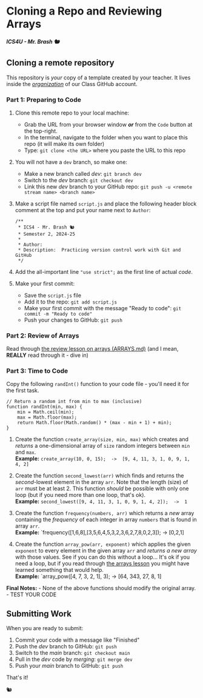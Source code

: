 # Cloning a Repo and Reviewing Arrays

##### ICS4U - Mr. Brash 🐿️

## Cloning a remote repository

This repository is _your_ copy of a template created by your teacher. It lives inside the [_organization_](https://github.com/MTH-ICS4U-2425) of our Class GitHub account.

### Part 1: Preparing to Code

1. Clone this remote repo to your local machine: 
    - Grab the URL from your browser window _**or**_ from the `Code` button at the top-right.
    - In the terminal, navigate to the folder when you want to place this repo (it will make its own folder)
    - Type:  `git clone <the URL>`  where you paste the URL to this repo

2. You will not have a `dev` branch, so make one:
   - Make a new branch called _dev_:  `git branch dev`
   - Switch to the _dev_ branch:  `git checkout dev`
   - Link this new _dev_ branch to your GitHub repo: `git push -u <remote stream name> <branch name>`
  
3. Make a script file named `script.js` and place the following header block comment at the top and put your name next to `Author`:
   ```JS
   /**
    * ICS4 - Mr. Brash 🐿️
    * Semester 2, 2024-25
    *
    * Author:
    * Description:  Practicing version control work with Git and GitHub
    */
   ```

4. Add the all-important line `"use strict";` as the first line of actual _code_.

5. Make your first commit:
    - Save the `script.js` file
    - Add it to the repo:  `git add script.js`
    - Make your first commit with the message "Ready to code":  `git commit -m "Ready to code"`
    - Push your changes to GitHub:  `git push`

### Part 2: Review of Arrays

Read through [the review lesson on arrays (ARRAYS.md)](./.lesson/ARRAYS.md) (and I mean, **REALLY** read through it - dive in)

### Part 3: Time to Code

Copy the following `randInt()` function to your code file - you'll need it for the first task.
   ```JS
   // Return a random int from min to max (inclusive)   
   function randInt(min, max) {
       min = Math.ceil(min);
       max = Math.floor(max);
       return Math.floor(Math.random() * (max - min + 1) + min);
   }
   ```

1. Create the function `create_array(size, min, max)` which creates and _returns_ a one-dimensional array of `size` random integers between `min` and `max`.<br>
**Example:**  `create_array(10, 0, 15);  ->  [9, 4, 11, 3, 1, 0, 9, 1, 4, 2]`

2. Create the function `second_lowest(arr)` which finds and returns the _second_-lowest element in the array `arr`. Note that the length (size) of `arr` must be at least 2. This function _should_ be possible with only one loop (but if you need more than one loop, that's ok).<br>
**Example:** `second_lowest([9, 4, 11, 3, 1, 0, 9, 1, 4, 2]);  ->  1`

3. Create the function `frequency(numbers, arr)` which returns a _new_ array containing the _frequency_ of each integer in array `numbers` that is found in array `arr`. <br>
**Example:** `frequency([1,6,8],[3,5,6,4,5,3,2,3,6,2,7,8,0,2,3]);  ->  [0,2,1]

4. Create the function `array_pow(arr, exponent)` which applies the given `exponent` to every element in the given array `arr` and _returns a new array_ with those values. See if you can do this without a loop... It's ok if you need a loop, but if you read through [the arrays lesson](./.lesson/ARRAYS.md) you might have learned something that would help. <br>
**Example:** `array_pow([4, 7, 3, 2, 1], 3);  ->  [64, 343, 27, 8, 1] 

**Final Notes:**
    - None of the above functions should modify the original array.
    - TEST YOUR CODE

## Submitting Work

When you are ready to submit:

1. Commit your code with a message like "Finished"
2. Push the _dev_ branch to GitHub:  `git push`
3. Switch to the _main_ branch:  `git checkout main`
4. Pull in the _dev_ code by _merging_:  `git merge dev`
5. Push your _main_ branch to GitHub:  `git push`

That's it!

🐿️
<br><br>
